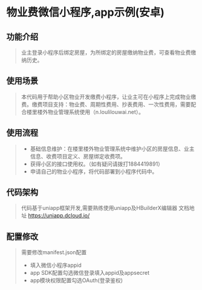 # 物业费微信小程序,app示例(安卓)
## 功能介绍
> 业主登录小程序后绑定房屋，为所绑定的房屋缴纳物业费，可查看物业费缴纳历史。
## 使用场景
> 本代码用于帮助小区物业开发缴费小程序，让业主可在小程序上完成物业缴费。缴费项目支持：物业费、周期性费用、抄表费用、一次性费用，需要配合楼里楼外物业管理系统使用（n.loulilouwai.net）。
## 使用流程
> * 基础信息维护：在楼里楼外物业管理系统中维护小区的房屋信息、业主信息、收费项目定义、房屋绑定收费项。
> * 获得小区的接口使用权。（如有疑问请拨打1884419891）
> * 申请自己的物业小程序，将代码部署到小程序代码中。
## 代码架构
> 代码基于uniapp框架开发,需要熟练使用uniapp及HBuilderX编辑器 文档地址 https://uniapp.dcloud.io/
## 配置修改
> 需要修改manifest.json配置
> * 填入微信小程序appid
> * app SDK配置勾选微信登录填入appid及appsecret
> * app模块权限配置勾选OAuth(登录鉴权)
